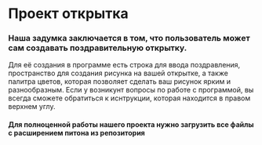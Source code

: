 # Проект открытка

### Наша задумка заключается в том, что пользователь может сам создавать поздравительную открытку. 

Для её создания в программе есть строка для ввода поздравления, пространство для создания рисунка на вашей открытке, а также палитра цветов, которая позволяет сделать ваш рисунок ярким и разнообразным. Если у возникунт вопросы по работе с программой, вы всегда сможете обратиться к иснтрукции, которая находится в правом верхнем углу. 

#### Для полноценной работы нашего проекта нужно загрузить все файлы с расширением питона из репозитория 
